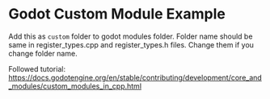 # Godot Custom Module Example

Add this as `custom` folder to godot modules folder. Folder name should be same in register_types.cpp and register_types.h files. Change them if you change folder name.

Followed tutorial: <https://docs.godotengine.org/en/stable/contributing/development/core_and_modules/custom_modules_in_cpp.html>
